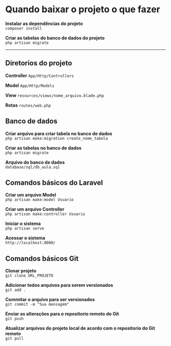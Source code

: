 # Quando baixar o projeto o que fazer 
**Instalar as dependências do projeto**  
`composer install`  

**Criar as tabelas do banco de dados do projeto**  
`php artisan migrate` 


----
## Diretorios do projeto
**Controller**
`App/Http/Controllers`

**Model**
`App/Http/Models`

**View**
`resources/views/nome_arquivo.blade.php`

**Rotas**
`routes/web.php`

## Banco de dados

**Criar arquivo para criar tabela no banco de dados**  
`php artisan make:migration create_nome_tabela`

**Criar as tabelas no banco de dados**  
`php artisan migrate`

**Arquivo do banco de dados**  
`database/sql/db_aula.sql`

## Comandos básicos do Laravel  
**Criar um arquivo Model**  
`php artisan make:model Usuario`

**Criar um arquivo Controller**  
`php artisan make:controller Usuario`


**Iniciar o sistema**  
`php artisan serve`

**Acessar o sistema**  
`http://localhost:8000/`

## Comandos básicos Git

**Clonar projeto**  
`git clone URL_PROJETO`

**Adicionar todos arquivos para serem versionados**  
`git add .`

**Commitar o arquivo para ser versionados**  
`git commit -m "Sua mensagem"`

**Enviar as alterações para o repositorio remoto do Git**  
`git push`

**Atualizar arquivos do projeto local de acordo com o repositorio do Git remoto**  
`git pull`
